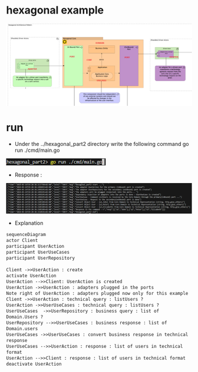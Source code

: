 # hexagonal example

![image info](HexagonalSchemaWithLabels.png)

# run
- Under the ../hexagonal_part2 directory write the following command  go run ./cmd/main.go

![image info](Gocommand.png)

- Response :

![image info](GocommandResponse.png)

- Explanation

```mermaid
sequenceDiagram
actor Client
participant UserAction
participant UserUseCases
participant UserRepository

Client ->>UserAction : create
activate UserAction
UserAction -->>Client: UserAction is created
UserAction ->>UserAction : adapters plugged in the ports
Note right of UserAction : adapters plugged now only for this example
Client ->>UserAction : technical query : listUsers ?
UserAction ->>UserUseCases : technical query : listUsers ?
UserUseCases  ->>UserRepository : business query : list of Domain.Users ?
UserRepository -->>UserUseCases : business response : list of Domain.users
UserUseCases ->>UserUseCases : convert business response in technical response
UserUseCases -->>UserAction : response : list of users in technical format
UserAction -->>Client : response : list of users in technical format
deactivate UserAction

```